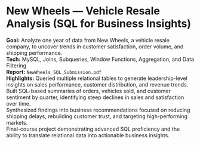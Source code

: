 # New Wheels — Vehicle Resale Analysis (SQL for Business Insights)

**Goal:** Analyze one year of data from New Wheels, a vehicle resale company, to uncover trends in customer satisfaction, order volume, and shipping performance.  
**Tech:** MySQL, Joins, Subqueries, Window Functions, Aggregation, and Data Filtering  
**Report:** `NewWheels_SQL_Submission.pdf`  
**Highlights:** Queried multiple relational tables to generate leadership-level insights on sales performance, customer distribution, and revenue trends.  
Built SQL-based summaries of orders, vehicles sold, and customer sentiment by quarter, identifying steep declines in sales and satisfaction over time.  
Synthesized findings into business recommendations focused on reducing shipping delays, rebuilding customer trust, and targeting high-performing markets.  
Final-course project demonstrating advanced SQL proficiency and the ability to translate relational data into actionable business insights.
